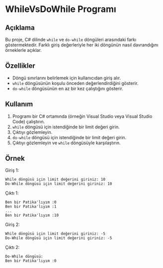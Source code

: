# WhileVsDoWhile Programı

## Açıklama
Bu proje, C# dilinde `while` ve `do-while` döngüleri arasındaki farkı göstermektedir. Farklı giriş değerleriyle her iki döngünün nasıl davrandığını örneklerle açıklar.

## Özellikler
- Döngü sınırlarını belirlemek için kullanıcıdan giriş alır.
- `while` döngüsünün koşulu önceden değerlendirdiğini gösterir.
- `do-while` döngüsünün en az bir kez çalıştığını gösterir.

## Kullanım
1. Programı bir C# ortamında (örneğin Visual Studio veya Visual Studio Code) çalıştırın.
2. `while` döngüsü için istendiğinde bir limit değeri girin.
3. Çıktıyı gözlemleyin.
4. `do-while` döngüsü için istendiğinde bir limit değeri girin.
5. Çıktıyı gözlemleyin ve `while` döngüsüyle karşılaştırın.

## Örnek
Giriş 1:
```
While döngüsü için limit değerini giriniz: 10
Do-While döngüsü için limit değerini giriniz: 10
```
Çıktı 1:
```
Ben bir Patika'lıyım :0
Ben bir Patika'lıyım :1
...
Ben bir Patika'lıyım :10
```
Giriş 2:
```
While döngüsü için limit değerini giriniz: -5
Do-While döngüsü için limit değerini giriniz: -5
```
Çıktı 2:
```
Do-While döngüsü:
Ben bir Patika'lıyım :0
```


